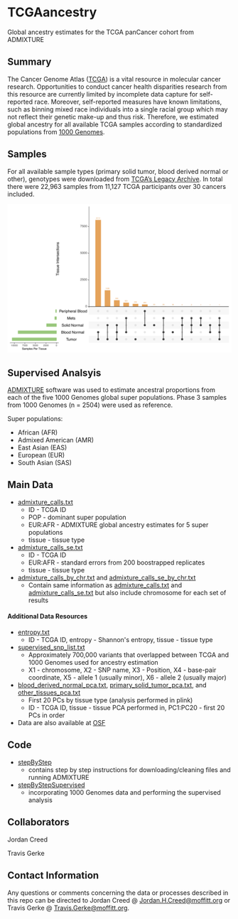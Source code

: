 # TCGAancestry
Global ancestry estimates for the TCGA panCancer cohort from ADMIXTURE

<!-- README start -->

## Summary

The Cancer Genome Atlas ([TCGA](https://www.cancer.gov/about-nci/organization/ccg/research/structural-genomics/tcga)) is a vital resource in molecular cancer research. Opportunities to conduct cancer health disparities research from this resource are currently limited by incomplete data capture for self-reported race. Moreover, self-reported measures have known limitations, such as binning mixed race individuals into a single racial group which may not reflect their genetic make-up and thus risk. Therefore, we estimated global ancestry for all available TCGA samples according to standardized populations from [1000 Genomes](http://www.internationalgenome.org/category/population/).

## Samples

For all available sample types (primary solid tumor, blood derived normal or other), genotypes were downloaded from [TCGA’s Legacy Archive](https://portal.gdc.cancer.gov/legacy-archive/search/f). In total there were 22,963 samples from 11,127 TCGA participants over 30 cancers included.

![](https://github.com/GerkeLab/TCGAancestry/raw/master/figures/tissue_upset.png)

## Supervised Analsyis

[ADMIXTURE](http://software.genetics.ucla.edu/admixture/) software was used to estimate ancestral proportions from each of the five 1000 Genomes global super populations. Phase 3 samples from 1000 Genomes (n = 2504) were used as reference.

Super populations:
- African (AFR)
- Admixed American (AMR)
- East Asian (EAS)
- European (EUR)
- South Asian (SAS)

## Main Data

* [admixture_calls.txt](https://github.com/GerkeLab/TCGAancestry/raw/master/data/admixture_calls.txt)
  * ID - TCGA ID
  * POP - dominant super population
  * EUR:AFR - ADMIXTURE global ancestry estimates for 5 super populations
  * tissue - tissue type
* [admixture_calls_se.txt](https://github.com/GerkeLab/TCGAancestry/raw/master/data/admixture_calls_se.txt)
  * ID - TCGA ID
  * EUR:AFR - standard errors from 200 boostrapped replicates
  * tissue - tissue type
* [admixture_calls_by_chr.txt](https://github.com/GerkeLab/TCGAancestry/raw/master/data/admixture_calls_by_chr.txt)  and [admixture_calls_se_by_chr.txt](https://github.com/GerkeLab/TCGAancestry/raw/master/data/admixture_calls_se_by_chr.txt)
  * Contain same information as [admixture_calls.txt](https://github.com/GerkeLab/TCGAancestry/raw/master/data/admixture_calls.txt) and [admixture_calls_se.txt](https://github.com/GerkeLab/TCGAancestry/raw/master/data/admixture_calls_se.txt) but also include chromosome for each set of results

#### Additional Data Resources

* [entropy.txt](https://github.com/GerkeLab/TCGAancestry/raw/master/data/entropy.txt)
  * ID - TCGA ID, entropy - Shannon's entropy, tissue - tissue type
* [supervised_snp_list.txt](https://github.com/GerkeLab/TCGAancestry/raw/master/data/supervised_snp_list.txt)
  * Approximately 700,000 variants that overlapped between TCGA and 1000 Genomes used for ancestry estimation
  * X1 - chromosome, X2 - SNP name, X3 - Position, X4 - base-pair coordinate, X5 - allele 1 (usually minor), X6 - allele 2 (usually major)
* [blood_derived_normal_pca.txt](https://github.com/GerkeLab/TCGAancestry/raw/master/data/blood_derived_normal_pca.txt), [primary_solid_tumor_pca.txt](https://github.com/GerkeLab/TCGAancestry/raw/master/data/primary_solid_tumor_pca.txt), and [other_tissues_pca.txt](https://github.com/GerkeLab/TCGAancestry/raw/master/data/other_tissues_pca.txt)
  * First 20 PCs by tissue type (analysis performed in plink)
  * ID - TCGA ID, tissue - tissue PCA performed in, PC1:PC20 - first 20 PCs in order
* Data are also available at [OSF](https://osf.io/wtsjf/)

## Code

* [stepByStep](https://github.com/GerkeLab/TCGAancestry/blob/master/code/stepByStep)
  * contains step by step instructions for downloading/cleaning files and running ADMIXTURE
* [stepByStepSupervised](https://github.com/GerkeLab/TCGAancestry/blob/master/code/stepByStepSupervised)
  * incorporating 1000 Genomes data and performing the supervised analysis

## Collaborators

Jordan Creed

Travis Gerke

## Contact Information

Any questions or comments concerning the data or processes described in this repo can be directed to Jordan Creed @ Jordan.H.Creed@moffitt.org or Travis Gerke @ Travis.Gerke@moffitt.org.
